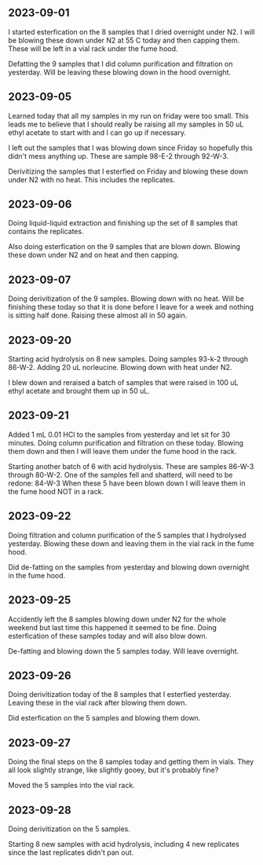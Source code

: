 ## 2023-09-01
I started esterfication on the 8 samples that I dried overnight under N2.
I will be blowing these down under N2 at 55 C today and then capping them.
These will be left in a vial rack under the fume hood. 

Defatting the 9 samples that I did column purification and filtration on yesterday.
Will be leaving these blowing down in the hood overnight. 

## 2023-09-05
Learned today that all my samples in my run on friday were too small. 
This leads me to believe that I should really be raising all my samples in 50 uL ethyl acetate to start with and I can go up if necessary. 

I left out the samples that I was blowing down since Friday so hopefully this didn't mess anything up. 
These are sample 98-E-2 through 92-W-3.

Derivitizing the samples that I esterfied on Friday and blowing these down under N2 with no heat. This includes the replicates.

## 2023-09-06
Doing liquid-liquid extraction and finishing up the set of 8 samples that contains the replicates. 

Also doing esterfication on the 9 samples that are blown down. 
Blowing these down under N2 and on heat and then capping. 

## 2023-09-07
Doing derivitization of the 9 samples.
Blowing down with no heat.
Will be finishing these today so that it is done before I leave for a week and nothing is sitting half done. 
Raising these almost all in 50 again. 

## 2023-09-20
Starting acid hydrolysis on 8 new samples.
Doing samples 93-k-2 through 86-W-2.
Adding 20 uL norleucine.
Blowing down with heat under N2.

I blew down and reraised a batch of samples that were raised in 100 uL ethyl acetate and brought them up in 50 uL. 

## 2023-09-21
Added 1 mL 0.01 HCl to the samples from yesterday and let sit for 30 minutes. 
Doing column purification and filtration on these today. 
Blowing them down and then I will leave them under the fume hood in the rack.

Starting another batch of 6 with acid hydrolysis. 
These are samples 86-W-3 through 80-W-2.
One of the samples fell and shatterd, will need to be redone: 84-W-3
When these 5 have been blown down I will leave them in the fume hood NOT in a rack. 

## 2023-09-22
Doing filtration and column purification of the 5 samples that I hydrolysed yesterday.
Blowing these down and leaving them in the vial rack in the fume hood.

Did de-fatting on the samples from yesterday and blowing down overnight in the fume hood. 

## 2023-09-25
Accidently left the 8 samples blowing down under N2 for the whole weekend but last time this happened it seemed to be fine. 
Doing esterfication of these samples today and will also blow down. 

De-fatting and blowing down the 5 samples today. 
Will leave overnight. 

## 2023-09-26
Doing derivitization today of the 8 samples that I esterfied yesterday.
Leaving these in the vial rack after blowing them down. 

Did esterfication on the 5 samples and blowing them down. 

## 2023-09-27
Doing the final steps on the 8 samples today and getting them in vials. 
They all look slightly strange, like slightly gooey, but it's probably fine? 

Moved the 5 samples into the vial rack. 

## 2023-09-28
Doing derivitization on the 5 samples.

Starting 8 new samples with acid hydrolysis, including 4 new replicates since the last replicates didn't pan out.

